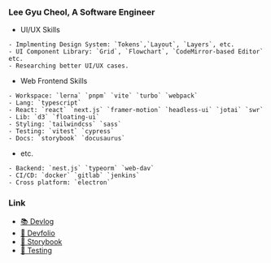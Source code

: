 ### Lee Gyu Cheol, A Software Engineer

- UI/UX Skills
```
- Implmenting Design System: `Tokens`,`Layout`, `Layers`, etc.
- UI Component Library: `Grid`, `Flowchart`, `CodeMirror-based Editor` etc.
- Researching better UI/UX cases.
```
- Web Frontend Skills
```
- Workspace: `lerna` `pnpm` `vite` `turbo` `webpack`
- Lang: `typescript`
- React: `react` `next.js` `framer-motion` `headless-ui` `jotai` `swr`
- Lib: `d3` `floating-ui`
- Styling: `tailwindcss` `sass`
- Testing: `vitest` `cypress`
- Docs: `storybook` `docusaurus`
```
- etc.
```
- Backend: `nest.js` `typeorm` `web-dav`
- CI/CD: `docker` `gitlab` `jenkins`
- Cross platform: `electron`
```

### Link
- [:books: Devlog](https://lee-gyu.github.io/)
- [:blue_book: Devfolio](https://leegyu-portfolio.vercel.app/)
- [:closed_book: Storybook](https://lee-gyu.github.io/storybook/)
- [:test_tube: Testing](https://github.com/lee-gyu/testing-react)

